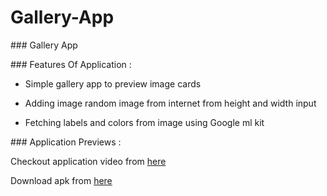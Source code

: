 # Gallery-App

### Gallery App

### Features Of Application :

- Simple gallery app to preview image cards
  
- Adding image random image from internet from height and width input
  
- Fetching labels and colors from image using Google ml kit
  

### Application Previews :

 Checkout application video from [here](https://drive.google.com/file/d/1P5wSOTbp9MeyWcrbXR7TRnx77IPo4SOh/view?usp=sharing)
 
 [](https://github.com/priyal-gopawat/Storage/blob/main/Gallery%20App/gallery.jpeg)

Download apk from [here](https://github.com/priyal-gopawat/Gallery-App/releases/download/1.0/app-debug.apk)
